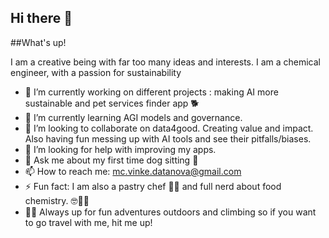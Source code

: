 ## Hi there 👋

##What's up! 

I am a creative being with far too many ideas and interests.
I am a chemical engineer, with a passion for sustainability

- 🔭 I’m currently working on different projects : making AI more sustainable and pet services finder app 🐕
- 🌱 I’m currently learning AGI models and governance.
- 👯 I’m looking to collaborate on data4good. Creating value and impact. Also having fun messing up with AI tools and see their pitfalls/biases.
- 🤔 I’m looking for help with improving my apps.
- 💬 Ask me about my first time dog sitting 🐶
- 📫 How to reach me: mc.vinke.datanova@gmail.com
- ⚡ Fun fact: I am also a pastry chef 👩‍🍳 and full nerd about food chemistry. 🤓🧁🍪
- 🧗‍♀️ Always up for fun adventures outdoors and climbing so if you want to go travel with me, hit me up!
